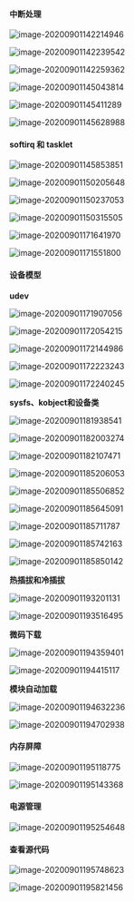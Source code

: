 #### 中断处理

![image-20200901142214946](Linux驱动/image-20200901142214946.png)

![image-20200901142239542](Linux驱动/image-20200901142239542.png)

![image-20200901142259362](Linux驱动/image-20200901142259362.png)

![image-20200901145043814](Linux驱动/image-20200901145043814.png)

![image-20200901145411289](Linux驱动/image-20200901145411289.png)

![image-20200901145628988](Linux驱动/image-20200901145628988.png)



#### softirq 和 tasklet

![image-20200901145853851](Linux驱动/image-20200901145853851.png)

![image-20200901150205648](Linux驱动/image-20200901150205648.png)

![image-20200901150237053](Linux驱动/image-20200901150237053.png)

![image-20200901150315505](Linux驱动/image-20200901150315505.png)

![image-20200901171641970](Linux驱动/image-20200901171641970.png)

![image-20200901171551800](Linux驱动/image-20200901171551800.png)



#### 设备模型

**udev**

![image-20200901171907056](Linux驱动/image-20200901171907056.png)

![image-20200901172054215](Linux驱动/image-20200901172054215.png)

![image-20200901172144986](Linux驱动/image-20200901172144986.png)

![image-20200901172223243](Linux驱动/image-20200901172223243.png)

![image-20200901172240245](Linux驱动/image-20200901172240245.png)



**sysfs、kobject和设备类**

![image-20200901181938541](Linux驱动/image-20200901181938541.png)

![image-20200901182003274](Linux驱动/image-20200901182003274.png)

![image-20200901182107471](Linux驱动/image-20200901182107471.png)

![image-20200901185206053](Linux驱动/image-20200901185206053.png)

![image-20200901185506852](Linux驱动/image-20200901185506852.png)

![image-20200901185645091](Linux驱动/image-20200901185645091.png)

![image-20200901185711787](Linux驱动/image-20200901185711787.png)

![image-20200901185742163](Linux驱动/image-20200901185742163.png)

![image-20200901185850142](Linux驱动/image-20200901185850142.png)



**热插拔和冷插拔**

![image-20200901193201131](Linux驱动/image-20200901193201131.png)

![image-20200901193516495](Linux驱动/image-20200901193516495.png)



**微码下载**

![image-20200901194359401](Linux驱动/image-20200901194359401.png)

![image-20200901194415117](Linux驱动/image-20200901194415117.png)



**模块自动加载**

![image-20200901194632236](Linux驱动/image-20200901194632236.png)

![image-20200901194702938](Linux驱动/image-20200901194702938.png)



#### 内存屏障

![image-20200901195118775](Linux驱动/image-20200901195118775.png)

![image-20200901195143368](Linux驱动/image-20200901195143368.png)



#### 电源管理

![image-20200901195254648](Linux驱动/image-20200901195254648.png)



#### 查看源代码

![image-20200901195748623](Linux驱动/image-20200901195748623.png)

![image-20200901195821456](Linux驱动/image-20200901195821456.png)

















